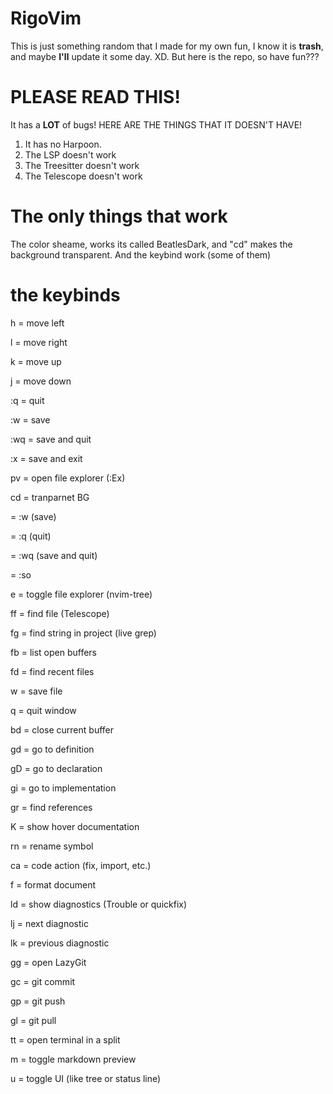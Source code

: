 # RigoVim
This is just something random that I made for my own fun, I know it is **trash**, and maybe **I'll** update it some day. XD.
But here is the repo, so have fun???

# PLEASE READ THIS!
It has a **LOT** of bugs! HERE ARE THE THINGS THAT IT DOESN'T HAVE!

1. It has no Harpoon.
2. The LSP doesn't work
3. The Treesitter doesn't work
4. The Telescope doesn't work

# The only things that work
The color sheame, works its called BeatlesDark, and "<leader>cd" makes the background transparent. And the keybind work (some of them)

# the keybinds
h = move left





l = move right





k = move up





j = move down





:q = quit





:w = save





:wq = save and quit





:x = save and exit





<leader>pv = open file explorer (:Ex)




<leader>cd = tranparnet BG





<F5> = :w (save)





<F6> = :q (quit)





<F7> = :wq (save and quit)





<F8> = :so




<leader>e = toggle file explorer (nvim-tree)






<leader>ff = find file (Telescope)






<leader>fg = find string in project (live grep)






<leader>fb = list open buffers






<leader>fd = find recent files






<leader>w = save file






<leader>q = quit window






<leader>bd = close current buffer






gd = go to definition






gD = go to declaration






gi = go to implementation






gr = find references






K = show hover documentation






<leader>rn = rename symbol






<leader>ca = code action (fix, import, etc.)






<leader>f = format document






<leader>ld = show diagnostics (Trouble or quickfix)






<leader>lj = next diagnostic






<leader>lk = previous diagnostic






<leader>gg = open LazyGit






<leader>gc = git commit






<leader>gp = git push






<leader>gl = git pull






<leader>tt = open terminal in a split






<leader>m = toggle markdown preview






<leader>u = toggle UI (like tree or status line)

